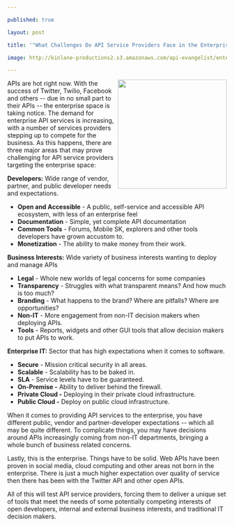 ---
published: true
layout: post
title: '"What Challenges Do API Service Providers Face in the Enterprise Space?"'
image: http://kinlane-productions2.s3.amazonaws.com/api-evangelist/enterprise.jpg
---

<img class="c1" src="https://kinlane-productions2.s3.amazonaws.com/api-evangelist/enterprise.jpg" alt="" width="250" align="right" />APIs are hot right now. With the success of Twitter, Twilio, Facebook and others -- due in no small part to their APIs -- the enterprise space is taking notice. The demand for enterprise API services is increasing, with a number of services providers stepping up to compete for the business. As this happens, there are three major areas that may prove challenging for API service providers targeting the enterprise space:
<p><strong>Developers:</strong> Wide range of vendor, partner, and public developer needs and expectations.
<ul class="mainlist">
     <li>
          <strong>Open and Accessible</strong> - A public, self-service and accessible API ecosystem, with less of an enterprise feel
     </li>
     <li>
          <strong>Documentation</strong> - Simple, yet complete API documentation
     </li>
     <li>
          <strong>Common Tools</strong> - Forums, Mobile SK, explorers and other tools developers have grown accustom to.
     </li>
     <li>
          <strong>Monetization</strong> - The ability to make money from their work.
     </li>
</ul><strong>Business Interests:</strong> Wide variety of business interests wanting to deploy and manage APIs
<ul class="mainlist">
     <li>
          <strong>Legal</strong> - Whole new worlds of legal concerns for some companies
     </li>
     <li>
          <strong>Transparency</strong> - Struggles with what transparent means? And how much is too much?
     </li>
     <li>
          <strong>Branding</strong> - What happens to the brand? Where are pitfalls? Where are opportunities?
     </li>
     <li>
          <strong>Non-IT</strong> - More engagement from non-IT decision makers when deploying APIs.
     </li>
     <li>
          <strong>Tools</strong> - Reports, widgets and other GUI tools that allow decision makers to put APIs to work.
     </li>
</ul><strong>Enterprise IT:</strong> Sector that has high expectations when it comes to software.
<ul class="mainlist">
     <li>
          <strong>Secure</strong> - Mission critical security in all areas.
     </li>
     <li>
          <strong>Scalable</strong> - Scalability has to be baked in.
     </li>
     <li>
          <strong>SLA</strong> - Service levels have to be guaranteed.
     </li>
     <li>
          <strong>On-Premise -</strong> Ability to deliver behind the firewall.
     </li>
     <li>
          <strong>Private Cloud -</strong> Deploying in their private cloud infrastructure.
     </li>
     <li>
          <strong>Public Cloud -</strong> Deploy on public cloud infrastructure.
     </li>
</ul>When it comes to providing API services to the enterprise, you have different public, vendor and partner-developer expectations -- which all may be quite different. To complicate things, you may have decisions around APIs increasingly coming from non-IT departments, bringing a whole bunch of business related concerns.
<p>Lastly, this is the enterprise. Things have to be solid. Web APIs have been proven in social media, cloud computing and other areas not born in the enterprise. There is just a much higher expectation over quality of service then there has been with the Twitter API and other open APIs.
<p>All of this will test API service providers, forcing them to deliver a unique set of tools that meet the needs of some potentially competing interests of open developers, internal and external business interests, and traditional IT decision makers.


